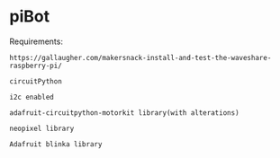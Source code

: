 # piBot
Requirements:

    https://gallaugher.com/makersnack-install-and-test-the-waveshare-raspberry-pi/
  
    circuitPython
  
    i2c enabled
  
    adafruit-circuitpython-motorkit library(with alterations)
    
    neopixel library
    
    Adafruit blinka library
